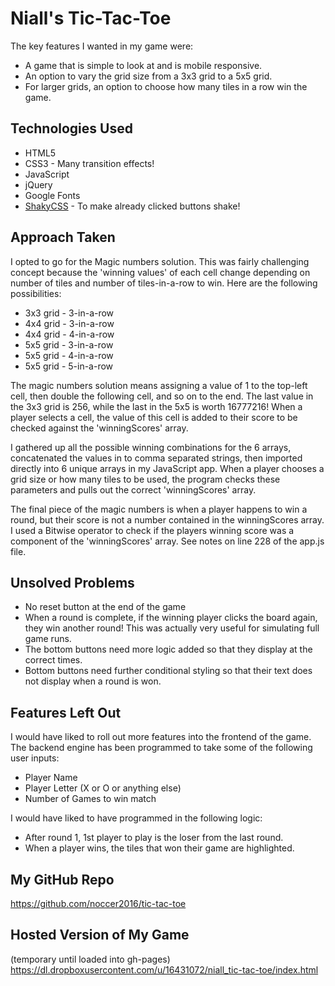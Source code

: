 # Niall's Tic-Tac-Toe

The key features I wanted in my game were:

- A game that is simple to look at and is mobile responsive.
- An option to vary the grid size from a 3x3 grid to a 5x5 grid.
- For larger grids, an option to choose how many tiles in a row win the game.

## Technologies Used

- HTML5
- CSS3 - Many transition effects!
- JavaScript
- jQuery
- Google Fonts
- [ShakyCSS](https://elrumordelaluz.github.io/csshake/ "Get your shake on!") - To make already clicked buttons shake!

## Approach Taken

I opted to go for the Magic numbers solution. This was fairly challenging concept because the 'winning values' of each cell change depending on number of tiles and number of tiles-in-a-row to win. Here are the following possibilities:

- 3x3 grid - 3-in-a-row
- 4x4 grid - 3-in-a-row
- 4x4 grid - 4-in-a-row
- 5x5 grid - 3-in-a-row
- 5x5 grid - 4-in-a-row
- 5x5 grid - 5-in-a-row

The magic numbers solution means assigning a value of 1 to the top-left cell, then double the following cell, and so on to the end. The last value in the 3x3 grid is 256, while the last in the 5x5 is worth 16777216!  When a player selects a cell, the value of this cell is added to their score to be checked against the 'winningScores' array.

I gathered up all the possible winning combinations for the 6 arrays, concatenated the values in to comma separated strings, then imported directly into 6 unique arrays in my JavaScript app. When a player chooses a grid size or how many tiles to be used, the program checks these parameters and pulls out the correct 'winningScores' array.

The final piece of the magic numbers is when a player happens to win a round, but their score is not a number contained in the winningScores array. I used a Bitwise operator to check if the players winning score was a component of the 'winningScores' array. See notes on line 228 of the app.js file.

## Unsolved Problems

- No reset button at the end of the game
- When a round is complete, if the winning player clicks the board again, they win another round! This was actually very useful for simulating full game runs.
- The bottom buttons need more logic added so that they display at the correct times.
- Bottom buttons need further conditional styling so that their text does not display when a round is won.

## Features Left Out

I would have liked to roll out more features into the frontend of the game. The backend engine has been programmed to take some of the following user inputs:

- Player Name
- Player Letter (X or O or anything else)
- Number of Games to win match

I would have liked to have programmed in the following logic:

- After round 1, 1st player to play is the loser from the last round.
- When a player wins, the tiles that won their game are highlighted.

## My GitHub Repo

<https://github.com/noccer2016/tic-tac-toe>

## Hosted Version of My Game
(temporary until loaded into gh-pages)
https://dl.dropboxusercontent.com/u/16431072/niall_tic-tac-toe/index.html
